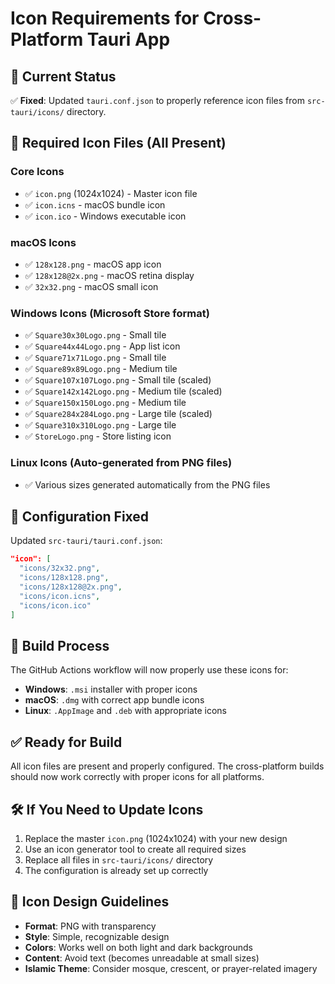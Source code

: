 # Icon Requirements for Cross-Platform Tauri App

## 🎯 Current Status
✅ **Fixed**: Updated `tauri.conf.json` to properly reference icon files from `src-tauri/icons/` directory.

## 📁 Required Icon Files (All Present)

### **Core Icons**
- ✅ `icon.png` (1024x1024) - Master icon file
- ✅ `icon.icns` - macOS bundle icon
- ✅ `icon.ico` - Windows executable icon

### **macOS Icons**
- ✅ `128x128.png` - macOS app icon
- ✅ `128x128@2x.png` - macOS retina display
- ✅ `32x32.png` - macOS small icon

### **Windows Icons** (Microsoft Store format)
- ✅ `Square30x30Logo.png` - Small tile
- ✅ `Square44x44Logo.png` - App list icon
- ✅ `Square71x71Logo.png` - Small tile
- ✅ `Square89x89Logo.png` - Medium tile
- ✅ `Square107x107Logo.png` - Small tile (scaled)
- ✅ `Square142x142Logo.png` - Medium tile (scaled)
- ✅ `Square150x150Logo.png` - Medium tile
- ✅ `Square284x284Logo.png` - Large tile (scaled)
- ✅ `Square310x310Logo.png` - Large tile
- ✅ `StoreLogo.png` - Store listing icon

### **Linux Icons** (Auto-generated from PNG files)
- ✅ Various sizes generated automatically from the PNG files

## 🔧 Configuration Fixed

Updated `src-tauri/tauri.conf.json`:
```json
"icon": [
  "icons/32x32.png",
  "icons/128x128.png", 
  "icons/128x128@2x.png",
  "icons/icon.icns",
  "icons/icon.ico"
]
```

## 🚀 Build Process

The GitHub Actions workflow will now properly use these icons for:
- **Windows**: `.msi` installer with proper icons
- **macOS**: `.dmg` with correct app bundle icons  
- **Linux**: `.AppImage` and `.deb` with appropriate icons

## ✅ Ready for Build

All icon files are present and properly configured. The cross-platform builds should now work correctly with proper icons for all platforms.

## 🛠️ If You Need to Update Icons

1. Replace the master `icon.png` (1024x1024) with your new design
2. Use an icon generator tool to create all required sizes
3. Replace all files in `src-tauri/icons/` directory
4. The configuration is already set up correctly

## 🎨 Icon Design Guidelines

- **Format**: PNG with transparency
- **Style**: Simple, recognizable design
- **Colors**: Works well on both light and dark backgrounds
- **Content**: Avoid text (becomes unreadable at small sizes)
- **Islamic Theme**: Consider mosque, crescent, or prayer-related imagery
